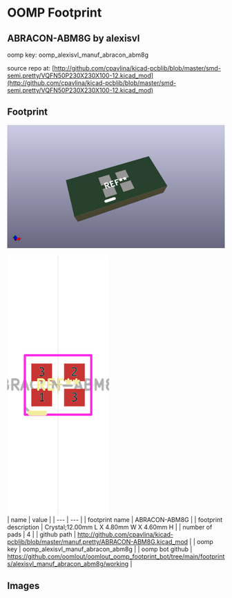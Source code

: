 # OOMP Footprint  
## ABRACON-ABM8G  by alexisvl  
  
oomp key: oomp_alexisvl_manuf_abracon_abm8g  
  
source repo at: [http://github.com/cpavlina/kicad-pcblib/blob/master/smd-semi.pretty/VQFN50P230X230X100-12.kicad_mod](http://github.com/cpavlina/kicad-pcblib/blob/master/smd-semi.pretty/VQFN50P230X230X100-12.kicad_mod)  
## Footprint  
  
[![working_kicad_pcb_3d.png](working_kicad_pcb_3d_600.png)](working_kicad_pcb_3d.png)  
  
[![working.png](working_600.png)](working.png)  
| name | value | 
| --- | --- | 
| footprint name | ABRACON-ABM8G | 
| footprint description | Crystal;12.00mm L X 4.80mm W X 4.60mm H | 
| number of pads | 4 | 
| github path | http://github.com/cpavlina/kicad-pcblib/blob/master/manuf.pretty/ABRACON-ABM8G.kicad_mod | 
| oomp key | oomp_alexisvl_manuf_abracon_abm8g | 
| oomp bot github | https://github.com/oomlout/oomlout_oomp_footprint_bot/tree/main/footprints/alexisvl_manuf_abracon_abm8g/working | 
## Images  
